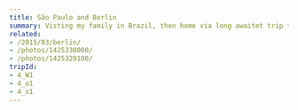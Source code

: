 ```yaml
---
title: São Paulo and Berlin
summary: Visting my family in Brazil, then home via long awaitet trip to Berlin.
related:
- /2015/03/berlin/
- /photos/1425330000/
- /photos/1425329100/
tripId:
- 4_W1
- 4_o1
- 4_s1
---
```

